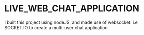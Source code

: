 # LIVE_WEB_CHAT_APPLICATION
I built this project using nodeJS, and made use of websocket: i.e SOCKET.IO to create a multi-user chat application
